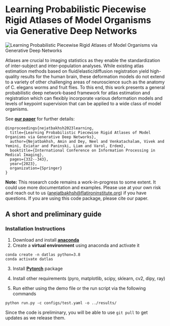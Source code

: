 # Learning Probabilistic Piecewise Rigid Atlases of Model Organisms via Generative Deep Networks
![Learning Probabilistic Piecewise Rigid Atlases of Model Organisms via Generative Deep Networks](https://github.com/amin-nejat/deformable-atlas/assets/5959554/960a5935-6df9-4423-b71a-fd2bf97ef412)

Atlases are crucial to imaging statistics as they enable the standardization of inter-subject and inter-population analyses. While existing atlas estimation methods based on fluid/elastic/diffusion registration yield high-quality results for the human brain, these deformation models do not extend to a variety of other challenging areas of neuroscience such as the anatomy of C. elegans worms and fruit flies. To this end, this work presents a general probabilistic deep network-based framework for atlas estimation and registration which can flexibly incorporate various deformation models and levels of keypoint supervision that can be applied to a wide class of model organisms.

See **[our paper](https://link.springer.com/chapter/10.1007/978-3-031-34048-2_26)** for further details:


```
@inproceedings{nejatbakhsh2023learning,
  title={Learning Probabilistic Piecewise Rigid Atlases of Model Organisms via Generative Deep Networks},
  author={Nejatbakhsh, Amin and Dey, Neel and Venkatachalam, Vivek and Yemini, Eviatar and Paninski, Liam and Varol, Erdem},
  booktitle={International Conference on Information Processing in Medical Imaging},
  pages={332--343},
  year={2023},
  organization={Springer}
}
```
**Note:** This research code remains a work-in-progress to some extent. It could use more documentation and examples. Please use at your own risk and reach out to us (anejatbakhsh@flatironinstitute.org) if you have questions. If you are using this code package, please cite our paper.

## A short and preliminary guide

### Installation Instructions

1. Download and install [**anaconda**](https://docs.anaconda.com/anaconda/install/index.html)
2. Create a **virtual environment** using anaconda and activate it

```
conda create -n datlas python=3.8
conda activate datlas
```

3. Install [**Pytorch**](https://pytorch.org/) package

4. Install other requirements (pyro, matplotlib, scipy, sklearn, cv2, dipy, ray)

5. Run either using the demo file or the run script via the following commands

```
python run.py -c configs/test.yaml -o ../results/
```

Since the code is preliminary, you will be able to use `git pull` to get updates as we release them.
